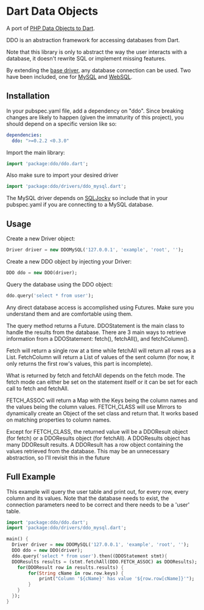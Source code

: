 # Dart Data Objects

A port of [PHP Data Objects to Dart](http://php.net/pdo).

DDO is an abstraction framework for accessing databases from Dart.

Note that this library is only to abstract the way the user interacts with a database, it doesn't rewrite SQL or implement missing features.

By extending the [base driver](lib/drivers/driver.dart), any database connection can be used. Two have been included, one for [MySQL](lib/drivers/ddo_mysql.dart) and [WebSQL](lib/drivers/ddo_websql.dart).

## Installation

In your pubspec.yaml file, add a dependency on "ddo". Since breaking changes are likely to happen (given the immaturity of this project), you should depend on a specific version like so:

````Yaml
dependencies:
  ddo: ">=0.2.2 <0.3.0"
````

Import the main library:

````Dart
import 'package:ddo/ddo.dart';
````

Also make sure to import your desired driver
````Dart
import 'package:ddo/drivers/ddo_mysql.dart';
````
The MySQL driver depends on [SQLJocky](https://github.com/jamesots/sqljocky) so include that in your pubspec.yaml if you are connecting to a MySQL database.

## Usage

Create a new Driver object:
````Dart
Driver driver = new DDOMySQL('127.0.0.1', 'example', 'root', '');
````

Create a new DDO object by injecting your Driver:
````Dart
DDO ddo = new DDO(driver);
````

Query the database using the DDO object:
````Dart
ddo.query('select * from user');
````

Any direct database access is accomplished using Futures. Make sure you understand them and are comfortable using them.

The query method returns a Future<DDOStatement>. DDOStatement is the main class to handle the results from the database. There are 3 main ways to retrieve information from a DDOStatement: fetch(), fetchAll(), and fetchColumn().

Fetch will return a single row at a time while fetchAll will return all rows as a List. FetchColumn will return a List of values of the sent column (for now, it only returns the first row's values, this part is incomplete). 

What is returned by fetch and fetchAll depends on the fetch mode. The fetch mode can either be set on the statement itself or it can be set for each call to fetch and fetchAll.

FETCH_ASSOC will return a Map with the Keys being the column names and the values being the column values. FETCH_CLASS will use Mirrors to dynamically create an Object of the set class and return that. It works based on matching properties to column names.

Except for FETCH_CLASS, the returned value will be a DDOResult object (for fetch) or a DDOResults object (for fetchAll). A DDOResults object has many DDOResult results. A DDOResult has a row object containing the values retrieved from the database. This may be an unnecessary abstraction, so I'll revisit this in the future

## Full Example

This example will query the user table and print out, for every row, every column and its values. Note that the database needs to exist, the connection parameters need to be correct and there needs to be a 'user' table.

````Dart
import 'package:ddo/ddo.dart';
import 'package:ddo/drivers/ddo_mysql.dart';

main() {
  Driver driver = new DDOMySQL('127.0.0.1', 'example', 'root', '');
  DDO ddo = new DDO(driver);
  ddo.query('select * from user').then((DDOStatement stmt){
  DDOResults results = (stmt.fetchAll(DDO.FETCH_ASSOC) as DDOResults);
    for(DDOResult row in results.results) {
    	for(String cName in row.row.keys) {
    		print("Column '${cName}' has value '${row.row[cName]}'");
    	}
    }
  });
}
````


